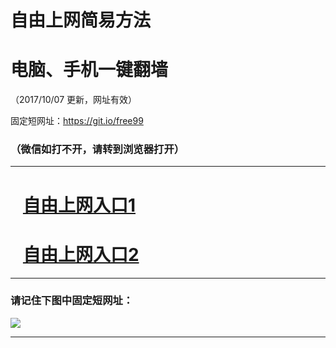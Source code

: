 ﻿# 自由上网简易方法

# 电脑、手机一键翻墙

（2017/10/07 更新，网址有效）

固定短网址：https://git.io/free99

### （微信如打不开，请转到浏览器打开）


***





# &nbsp;&nbsp; <a href="http://ft926718372.fwq-tz-1001.info/fwqtz01.html?t=100700120575 " target="_blank">自由上网入口1</a>
# &nbsp;&nbsp; <a href="http://ft1325015230.fwq-tz-1002.info/fwqtz02.html?t=100700121865 " target="_blank">自由上网入口2</a>
***

### 请记住下图中固定短网址：

<img src="https://s3-us-west-2.amazonaws.com/fwq-1001/yjfq-20170905okok.png" /> 


***

